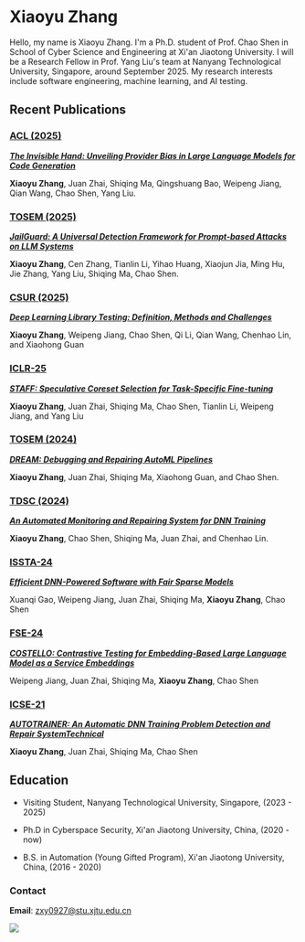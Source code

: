 # Xiaoyu Zhang

Hello, my name is Xiaoyu Zhang. I'm a Ph.D. student of Prof. Chao Shen in School of Cyber Science and Engineering at Xi'an Jiaotong University.
I will be a Research Fellow in Prof. Yang Liu's team at Nanyang Technological University, Singapore, around September 2025.
My research interests include software engineering, machine learning, and AI testing.

## Recent Publications

### [ACL (2025)](https://2025.aclweb.org/)
[***The Invisible Hand: Unveiling Provider Bias in Large Language Models for Code Generation***](./papers/Zhang2025ACL.pdf)

**Xiaoyu Zhang**, Juan Zhai, Shiqing Ma, Qingshuang Bao, Weipeng Jiang, Qian Wang, Chao Shen, Yang Liu.

### [TOSEM (2025)](https://dl.acm.org/journal/tosem/)
[***JailGuard: A Universal Detection Framework for Prompt-based Attacks on LLM Systems***](./papers/Zhang2025TOSEM.pdf)

**Xiaoyu Zhang**, Cen Zhang, Tianlin Li, Yihao Huang, Xiaojun Jia, Ming Hu, Jie Zhang, Yang Liu, Shiqing Ma, Chao Shen.

### [CSUR (2025)](https://dl.acm.org/journal/csur)
[***Deep Learning Library Testing: Definition, Methods and Challenges***](./papers/Zhang2025CSUR.pdf)

**Xiaoyu Zhang**, Weipeng Jiang, Chao Shen, Qi Li, Qian Wang, Chenhao Lin, and Xiaohong Guan 

### [ICLR-25](https://openreview.net/forum?id=FAfxvdv1Dy)
[***STAFF: Speculative Coreset Selection for Task-Specific Fine-tuning***](./papers/Zhang2025ICLR.pdf)

**Xiaoyu Zhang**, Juan Zhai, Shiqing Ma, Chao Shen, Tianlin Li, Weipeng Jiang, and Yang Liu 

### [TOSEM (2024)](https://dl.acm.org/journal/tosem/)
[***DREAM: Debugging and Repairing AutoML Pipelines***](./papers/Zhang2024TOSEM.pdf)

**Xiaoyu Zhang**, Juan Zhai, Shiqing Ma, Xiaohong Guan, and Chao Shen.

### [TDSC (2024)](https://ieeexplore.ieee.org/xpl/RecentIssue.jsp?punumber=8858)
[***An Automated Monitoring and Repairing System for DNN Training***](./papers/Zhang2024TDSC.pdf)

**Xiaoyu Zhang**, Chao Shen, Shiqing Ma, Juan Zhai, and Chenhao Lin.

### [ISSTA-24](https://conf.researchr.org/home/issta-2024)
[***Efficient DNN-Powered Software with Fair Sparse Models***](./papers/Gao2024ISSTA.pdf)

Xuanqi Gao, Weipeng Jiang, Juan Zhai, Shiqing Ma, **Xiaoyu Zhang**, Chao Shen

### [FSE-24](https://conf.researchr.org/home/fse-2024)
[***COSTELLO: Contrastive Testing for Embedding-Based Large Language Model as a Service Embeddings***](./papers/Jiang2024FSE.pdf)

Weipeng Jiang, Juan Zhai, Shiqing Ma, **Xiaoyu Zhang**, Chao Shen

<!-- ### [TOSEM-23](https://dl.acm.org/journal/tosem/)
[***Seed selection for testing deep neural networks***](./papers/Zhi2023TOSEM.pdf)

Yuhan Zhi, Xiaofei Xie, Chao Shen, Jun Sun, **Xiaoyu Zhang**, Xiaohong Guan -->

### [ICSE-21](https://conf.researchr.org/home/icse-2021)
[***AUTOTRAINER: An Automatic DNN Training Problem Detection and Repair SystemTechnical***](./papers/Zhang2021ICSE.pdf)

**Xiaoyu Zhang**, Juan Zhai, Shiqing Ma, Chao Shen

<!-- ### [ASE-20](https://conf.researchr.org/home/ase-2020)
[***Audee: Automated Testing for Deep Learning Frameworks***](./papers/Guo2020ASE.pdf)

Qianyu Guo, Xiaofei Xie, Yi Li, **Xiaoyu Zhang**, Yang Liu, Li Xiaohong, Chao Shen -->

## Education

- Visiting Student, Nanyang Technological University, Singapore, (2023 - 2025)

- Ph.D in Cyberspace Security, Xi'an Jiaotong University, China, (2020 - now)

- B.S. in Automation (Young Gifted Program), Xi'an Jiaotong University, China, (2016 - 2020)  

### Contact

**Email**: zxy0927@stu.xjtu.edu.cn

![](https://komarev.com/ghpvc/?username=shiningrain)

